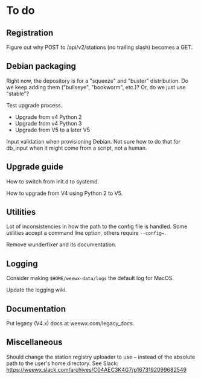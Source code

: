 # To do

## Registration

Figure out why POST to /api/v2/stations (no trailing slash) becomes a GET.


## Debian packaging

Right now, the depository is for a "squeeze" and "buster" distribution. Do we keep adding them
("bullseye", "bookworm", etc.)? Or, do we just use "stable"?

Test upgrade process.
- Upgrade from v4 Python 2
- Upgrade from v4 Python 3
- Upgrade from V5 to a later V5

Input validation when provisioning Debian. Not sure how to do that for db_input when it might
come from a script, not a human.

## Upgrade guide

How to switch from init.d to systemd.

How to upgrade from V4 using Python 2 to V5.


## Utilities

Lot of inconsistencies in how the path to the config file is handled. Some utilities accept a
command line option, others require `--config=`.

Remove wunderfixer and its documentation.

## Logging

Consider making `$HOME/weewx-data/logs` the default log for MacOS.

Update the logging wiki.


## Documentation


Put legacy (V4.x) docs at weewx.com/legacy_docs.



## Miscellaneous

Should change the station registry uploader to use `~` instead of the absolute path to the user's
home directory. See Slack: https://weewx.slack.com/archives/C04AEC3K4G7/p1673192099682549